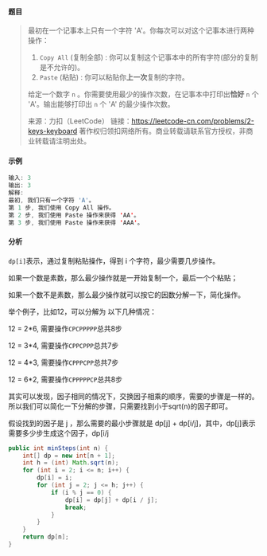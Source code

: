#### 题目

> 
> 最初在一个记事本上只有一个字符 'A'。你每次可以对这个记事本进行两种操作：
>
> 1. `Copy All` (复制全部) : 你可以复制这个记事本中的所有字符(部分的复制是不允许的)。
> 2. `Paste` (粘贴) : 你可以粘贴你**上一次**复制的字符。
>
> 给定一个数字 `n` 。你需要使用最少的操作次数，在记事本中打印出**恰好** `n` 个 'A'。输出能够打印出 `n` 个 'A' 的最少操作次数。
>
> 来源：力扣（LeetCode）
> 链接：https://leetcode-cn.com/problems/2-keys-keyboard
> 著作权归领扣网络所有。商业转载请联系官方授权，非商业转载请注明出处。

#### 示例

```java
输入: 3
输出: 3
解释:
最初, 我们只有一个字符 'A'。
第 1 步, 我们使用 Copy All 操作。
第 2 步, 我们使用 Paste 操作来获得 'AA'。
第 3 步, 我们使用 Paste 操作来获得 'AAA'。
```

#### 分析

``dp[i]``表示，通过复制粘贴操作，得到 i 个字符，最少需要几步操作。

如果一个数是素数，那么最少操作就是一开始复制一个，最后一个个粘贴；

如果一个数不是素数，那么最少操作就可以按它的因数分解一下，简化操作。

举个例子，比如12，可以分解为 以下几种情况：

12 = 2*6, 需要操作``CPCPPPPP``总共8步

12 = 3*4, 需要操作``CPPCPPP``总共7步

12 = 4*3, 需要操作``CPPPCPP``总共7步

12 = 6*2, 需要操作``CPPPPPCP``总共8步

其实可以发现，因子相同的情况下，交换因子相乘的顺序，需要的步骤是一样的。所以我们可以简化一下分解的步骤，只需要找到小于sqrt(n)的因子即可。

假设找到的因子是 j ，那么需要的最小步骤就是 dp[j] + dp[i/j]，其中，dp[j]表示需要多少步生成这个因子，dp[i/j

```java
public int minSteps(int n) {
    int[] dp = new int[n + 1];
    int h = (int) Math.sqrt(n);
    for (int i = 2; i <= n; i++) {
        dp[i] = i;
        for (int j = 2; j <= h; j++) {
            if (i % j == 0) {
                dp[i] = dp[j] + dp[i / j];
                break;
            }
        }
    }
    return dp[n];
}
```

